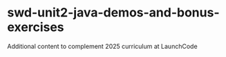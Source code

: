 # swd-unit2-java-demos-and-bonus-exercises
Additional content to complement 2025 curriculum at LaunchCode
